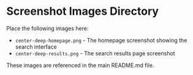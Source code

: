 # Screenshot Images Directory

Place the following images here:
- `center-deep-homepage.png` - The homepage screenshot showing the search interface
- `center-deep-results.png` - The search results page screenshot

These images are referenced in the main README.md file.